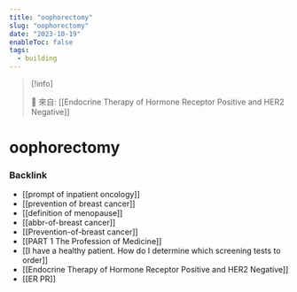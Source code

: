 ```yaml
---
title: "oophorectomy"
slug: "oophorectomy"
date: "2023-10-19"
enableToc: false
tags:
  - building
---
```


> [!info]
>
> 🌱 來自: [[Endocrine Therapy of Hormone Receptor Positive and HER2 Negative]]

# oophorectomy


### Backlink

- [[prompt of inpatient oncology]] 
- [[prevention of breast cancer]] 
- [[definition of menopause]] 
- [[abbr-of-breast cancer]] 
- [[Prevention-of-breast cancer]] 
- [[PART 1 The Profession of Medicine]] 
- [[I have a healthy patient. How do I determine which screening tests to order]] 
- [[Endocrine Therapy of Hormone Receptor Positive and HER2 Negative]] 
- [[ER PR]] 
